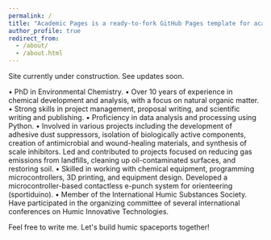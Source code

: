 ```yaml
---
permalink: /
title: "Academic Pages is a ready-to-fork GitHub Pages template for academic personal websites"
author_profile: true
redirect_from: 
  - /about/
  - /about.html
---
```


Site currently under construction. See updates soon.

• PhD in Environmental Chemistry.
• Over 10 years of experience in chemical development and analysis, with a focus on natural organic matter.
• Strong skills in project management, proposal writing, and scientific writing and publishing.
• Proficiency in data analysis and processing using Python.
• Involved in various projects including the development of adhesive dust suppressors, isolation of biologically active components, creation of antimicrobial and wound-healing materials, and synthesis of scale inhibitors. Led and contributed to projects focused on reducing gas emissions from landfills, cleaning up oil-contaminated surfaces, and restoring soil.
• Skilled in working with chemical equipment, programming microcontrollers, 3D printing, and equipment design. Developed a microcontroller-based contactless e-punch system for orienteering (sportiduino).
• Member of the International Humic Substances Society. Have participated in the organizing committee of several international conferences on Humic Innovative Technologies.

Feel free to write me. Let's build humic spaceports together!